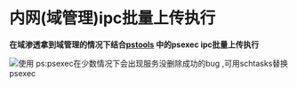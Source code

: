 # 内网(域管理)ipc批量上传执行
**在域渗透拿到域管理的情况下结合​[pstools](https://docs.microsoft.com/en-us/sysinternals/downloads/pstools)    中的psexec ipc批量上传执行**

![使用](https://i.imgur.com/BYNeIED.jpg)
ps:psexec在少数情况下会出现服务没删除成功的bug
,可用schtasks替换psexec
